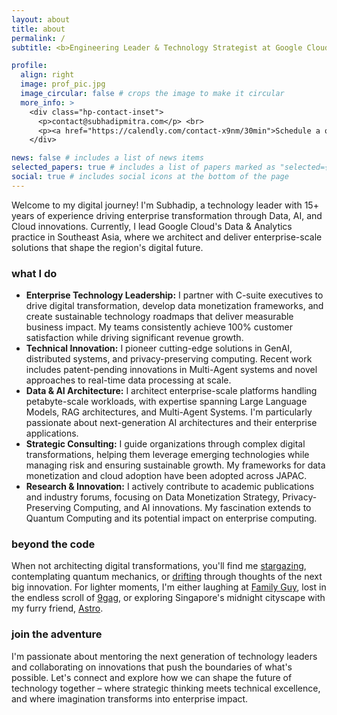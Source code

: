 ```yaml
---
layout: about
title: about
permalink: /
subtitle: <b>Engineering Leader & Technology Strategist at Google Cloud</b>

profile:
  align: right
  image: prof_pic.jpg
  image_circular: false # crops the image to make it circular
  more_info: >
    <div class="hp-contact-inset">
      <p>contact@subhadipmitra.com</p> <br>
      <p><a href="https://calendly.com/contact-x9nm/30min">Schedule a one-on-one meeting</a></p>
    </div>

news: false # includes a list of news items
selected_papers: true # includes a list of papers marked as "selected={true}"
social: true # includes social icons at the bottom of the page
---
```


Welcome to my digital journey! I'm Subhadip, a technology leader with 15+ years of experience driving enterprise transformation through Data, AI, and Cloud innovations. Currently, I lead Google Cloud's Data & Analytics practice in Southeast Asia, where we architect and deliver enterprise-scale solutions that shape the region's digital future.

### what I do

- **Enterprise Technology Leadership:** I partner with C-suite executives to drive digital transformation, develop data monetization frameworks, and create sustainable technology roadmaps that deliver measurable business impact. My teams consistently achieve 100% customer satisfaction while driving significant revenue growth.
- **Technical Innovation:** I pioneer cutting-edge solutions in GenAI, distributed systems, and privacy-preserving computing. Recent work includes patent-pending innovations in Multi-Agent systems and novel approaches to real-time data processing at scale.
- **Data & AI Architecture:** I architect enterprise-scale platforms handling petabyte-scale workloads, with expertise spanning Large Language Models, RAG architectures, and Multi-Agent Systems. I'm particularly passionate about next-generation AI architectures and their enterprise applications.
- **Strategic Consulting:** I guide organizations through complex digital transformations, helping them leverage emerging technologies while managing risk and ensuring sustainable growth. My frameworks for data monetization and cloud adoption have been adopted across JAPAC.
- **Research & Innovation:** I actively contribute to academic publications and industry forums, focusing on Data Monetization Strategy, Privacy-Preserving Computing, and AI innovations. My fascination extends to Quantum Computing and its potential impact on enterprise computing.

### beyond the code

When not architecting digital transformations, you'll find me [stargazing](https://www.youtube.com/watch?v=wkQuOrsgVGY), contemplating quantum mechanics, or [drifting](https://youtu.be/hepFlpCdTgU?si=hCVeZfF1x5xmOKUe&t=82) through thoughts of the next big innovation. For lighter moments, I'm either laughing at [Family Guy](https://youtu.be/y1CotE1_Q4M?si=-PbJel0rtajfQPAW&t=68), lost in the endless scroll of [9gag](https://9gag.com/), or exploring Singapore's midnight cityscape with my furry friend, [Astro](/assets/img/astro.jpg).

### join the adventure

I'm passionate about mentoring the next generation of technology leaders and collaborating on innovations that push the boundaries of what's possible. Let's connect and explore how we can shape the future of technology together – where strategic thinking meets technical excellence, and where imagination transforms into enterprise impact.

<br />
<br />
